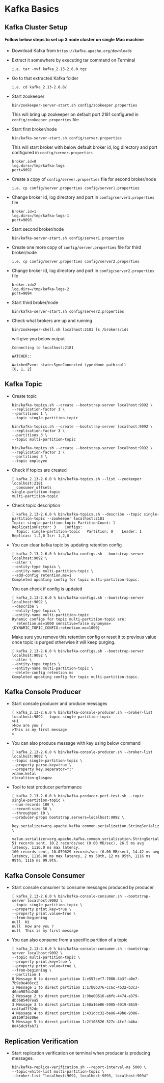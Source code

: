 # Kafka Basics
## Kafka Cluster Setup

#### Follow below steps to set up 3 node cluster on single Mac machine

* Download Kafka from ```https://kafka.apache.org/downloads```
* Extract it somewhere by executing tar command on Terminal

  ```i.e. tar -xvf kafka_2.13-2.6.0.tgz```
* Go to that extracted Kafka folder
   
  ```i.e. cd kafka_2.13-2.6.0/```
* Start zookeeper
   
  ```bin/zookeeper-server-start.sh config/zookeeper.properties```
  
  This will bring up zookeeper on default port 2181 configured in ```config/zookeeper.properties``` file
* Start first broker/node

  ```bin/kafka-server-start.sh config/server.properties```  
  
  This will start broker with below default broker id, log directory and port configured in ```config/server.properties```
  ```   
  broker.id=0  
  log.dirs=/tmp/kafka-logs  
  port=9092
  ``` 
* Create a copy of ```config/server.properties``` file for second broker/node
   
  ```i.e. cp config/server.properties config/server1.properties```
* Change broker id, log directory and port in ```config/server1.properties``` file
   
  ```
  broker.id=1
  log.dirs=/tmp/kafka-logs-1
  port=9093
  ```
* Start second broker/node

  ```bin/kafka-server-start.sh config/server1.properties```    
* Create one more copy of ```config/server.properties``` file for third broker/node

  ```i.e. cp config/server.properties config/server2.properties```
* Change broker id, log directory and port in ```config/server2.properties``` file
   
  ```
  broker.id=2
  log.dirs=/tmp/kafka-logs-2
  port=9094
  ```   
* Start third broker/node

   ```bin/kafka-server-start.sh config/server2.properties```     
   
* Check what brokers are up and running

  ```bin/zookeeper-shell.sh localhost:2181 ls /brokers/ids```  
  
  will give you below output
  
  ```
  Connecting to localhost:2181
 
  WATCHER::
  
  WatchedEvent state:SyncConnected type:None path:null
  [0, 1, 2]
  ```

## Kafka Topic 

* Create topic

  ```
  bin/kafka-topics.sh --create --bootstrap-server localhost:9092 \
  --replication-factor 3 \
  --partitions 1 \
  --topic single-partition-topic
  ```
  
  ```
  bin/kafka-topics.sh --create --bootstrap-server localhost:9092 \
  --replication-factor 3 \
  --partitions 3 \
  --topic multi-partition-topic
  ```
  
  ```$xslt
  bin/kafka-topics.sh --create --bootstrap-server localhost:9092 \
  --replication-factor 3 \
  --partitions 3 \
  --topic employee
  ```
* Check if topics are created 

  ```$xslt
  [ kafka_2.13-2.6.0 % bin/kafka-topics.sh --list --zookeeper localhost:2181                                                                      
  __consumer_offsets
  single-partition-topic
  multi-partition-topic
  ```  
  
* Check topic description
  ```$xslt
  [ kafka_2.13-2.6.0 % bin/kafka-topics.sh --describe --topic single-partition-topic --zookeeper localhost:2181
  Topic: single-partition-topic	PartitionCount: 1	ReplicationFactor: 3	Configs: 
  	Topic: single-partition-topic	Partition: 0	Leader: 1	Replicas: 1,2,0	Isr: 1,2,0
  ```    

* You can clear kafka topic by updating retention config

  ```$xslt
  [ kafka_2.13-2.6.0 % bin/kafka-configs.sh --bootstrap-server localhost:9092 \
  --alter \
  --entity-type topics \
  --entity-name multi-partition-topic \
  --add-config retention.ms=1
  Completed updating config for topic multi-partition-topic.
  ```  
  
  You can check if config is updated
  
  ```$xslt
  [ kafka_2.13-2.6.0 % bin/kafka-configs.sh --bootstrap-server localhost:9092 \
  --describe \
  --entity-type topics \
  --entity-name multi-partition-topic
  Dynamic configs for topic multi-partition-topic are:
    retention.ms=1000 sensitive=false synonyms={DYNAMIC_TOPIC_CONFIG:retention.ms=1000}
  ```
  
  Make sure you remove this retention config or reset it to previous value once topic is purged otherwise it will keep purging.
  
  ```$xslt
  [ kafka_2.13-2.6.0 % bin/kafka-configs.sh --bootstrap-server localhost:9092 \
  --alter \
  --entity-type topics \
  --entity-name multi-partition-topic \
  --delete-config retention.ms                           
  Completed updating config for topic multi-partition-topic.
  ```
## Kafka Console Producer

* Start console producer and produce messages

  ```
  [ kafka_2.13-2.6.0 % bin/kafka-console-producer.sh --broker-list localhost:9092 --topic single-partition-topic
  >Hi
  >How are you ?
  >This is my first message
  >
  ```
  
* You can also produce message with key using below command
  
  ```$xslt
  [ kafka_2.13-2.6.0 % bin/kafka-console-producer.sh --broker-list localhost:9092 \
  --topic single-partition-topic \
  --property parse.key=true \
  --property key.separator=":"
  >name:ketul
  >localtion:glasgow
  ```
  
* Tool to test producer performance

  ```$xslt
  [ kafka_2.13-2.6.0 % bin/kafka-producer-perf-test.sh --topic single-partition-topic \
  --num-records 100 \
  --record-size 50 \
  --throughput 10 \
  --producer-props bootstrap.servers=localhost:9092 \
    key.serializer=org.apache.kafka.common.serialization.StringSerializer \
    value.serializer=org.apache.kafka.common.serialization.StringSerializer
  51 records sent, 10.2 records/sec (0.00 MB/sec), 26.5 ms avg latency, 1116.0 ms max latency.
  100 records sent, 10.079629 records/sec (0.00 MB/sec), 14.42 ms avg latency, 1116.00 ms max latency, 2 ms 50th, 12 ms 95th, 1116 ms 99th, 1116 ms 99.9th.
  ```  
## Kafka Console Consumer

* Start console consumer to consume messages produced by producer
  
  ```
  [ kafka_2.13-2.6.0 % bin/kafka-console-consumer.sh --bootstrap-server localhost:9092 \
  --topic single-partition-topic \
  --property print.key=true \
  --property print.value=true \
  --from-beginning 
  null	Hi
  null	How are you ?
  null	This is my first message
  ```
* You can also consume from a specific partition of a topic
  
  ```$xslt
  [ kafka_2.13-2.6.0 % bin/kafka-console-consumer.sh --bootstrap-server localhost:9092 \
  --topic multi-partition-topic \
  --property print.key=true \
  --property print.value=true \
  --from-beginning \
  --partition 1
  0	Message 0 to direct partition 1:e557cef7-7086-4b3f-a0e7-7b9e9e408cc2
  1	Message 1 to direct partition 1:17b0b376-cc6c-4b32-b3c3-40ab987da240
  2	Message 2 to direct partition 1:0be00510-abfc-4474-a379-db3685407ea5
  3	Message 3 to direct partition 1:68a16e86-5985-4019-8619-ce4fad7f32dc
  4	Message 4 to direct partition 1:431dcc32-ba86-49b8-9386-a81b9f2e206e
  5	Message 5 to direct partition 1:2f108526-327c-4fcf-b4ba-8d45dc9fab71
  ```
  
 ## Replication Verification
 
 * Start replication verification on terminal when producer is producing messages. 
   
   ```$xslt
   bin/kafka-replica-verification.sh --report-interval-ms 5000 \
   --topic-white-list multi-partition-topic \
   --broker-list "localhost:9092, localhost:9093, localhost:9094"
   ```